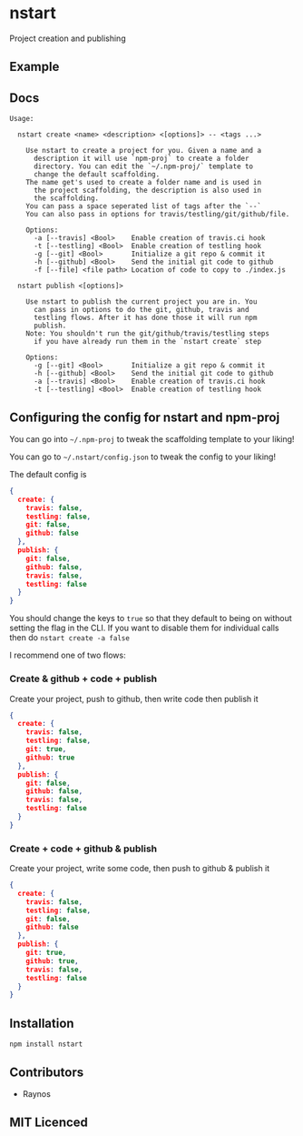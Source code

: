 # nstart

<!--
    [![build status][1]][2]
    [![NPM version][3]][4]
    [![Coverage Status][5]][6]
    [![gemnasium Dependency Status][7]][8]
    [![Davis Dependency status][9]][10]
-->

<!-- [![browser support][11]][12] -->

Project creation and publishing

## Example


## Docs

```
Usage:

  nstart create <name> <description> <[options]> -- <tags ...>

    Use nstart to create a project for you. Given a name and a
      description it will use `npm-proj` to create a folder
      directory. You can edit the `~/.npm-proj/` template to
      change the default scaffolding.
    The name get's used to create a folder name and is used in
      the project scaffolding, the description is also used in
      the scaffolding.
    You can pass a space seperated list of tags after the `--`
    You can also pass in options for travis/testling/git/github/file.

    Options:
      -a [--travis] <Bool>    Enable creation of travis.ci hook
      -t [--testling] <Bool>  Enable creation of testling hook
      -g [--git] <Bool>       Initialize a git repo & commit it
      -h [--github] <Bool>    Send the initial git code to github
      -f [--file] <file path> Location of code to copy to ./index.js

  nstart publish <[options]>

    Use nstart to publish the current project you are in. You
      can pass in options to do the git, github, travis and
      testling flows. After it has done those it will run npm
      publish.
    Note: You shouldn't run the git/github/travis/testling steps
      if you have already run them in the `nstart create` step

    Options:
      -g [--git] <Bool>       Initialize a git repo & commit it
      -h [--github] <Bool>    Send the initial git code to github
      -a [--travis] <Bool>    Enable creation of travis.ci hook
      -t [--testling] <Bool>  Enable creation of testling hook
```

## Configuring the config for nstart and npm-proj

You can go into `~/.npm-proj` to tweak the scaffolding template
  to your liking!

You can go to `~/.nstart/config.json` to tweak the config to your
  liking!

The default config is

```json
{
  create: {
    travis: false,
    testling: false,
    git: false,
    github: false
  },
  publish: {
    git: false,
    github: false,
    travis: false,
    testling: false
  }
}
```

You should change the keys to `true` so that they default to being
  on without setting the flag in the CLI. If you want to disable
  them for individual calls then do `nstart create -a false`

I recommend one of two flows:

### Create & github + code + publish

Create your project, push to github, then write code then publish it

```json
{
  create: {
    travis: false,
    testling: false,
    git: true,
    github: true
  },
  publish: {
    git: false,
    github: false,
    travis: false,
    testling: false
  }
}
```

### Create + code + github & publish

Create your project, write some code, then push to github & publish it

```json
{
  create: {
    travis: false,
    testling: false,
    git: false,
    github: false
  },
  publish: {
    git: true,
    github: true,
    travis: false,
    testling: false
  }
}
```

## Installation

`npm install nstart`

## Contributors

 - Raynos

## MIT Licenced

  [1]: https://secure.travis-ci.org/Raynos/nstart.png
  [2]: https://travis-ci.org/Raynos/nstart
  [3]: https://badge.fury.io/js/nstart.png
  [4]: https://badge.fury.io/js/nstart
  [5]: https://coveralls.io/repos/Raynos/nstart/badge.png
  [6]: https://coveralls.io/r/Raynos/nstart
  [7]: https://gemnasium.com/Raynos/nstart.png
  [8]: https://gemnasium.com/Raynos/nstart
  [9]: https://david-dm.org/Raynos/nstart.png
  [10]: https://david-dm.org/Raynos/nstart
  [11]: https://ci.testling.com/Raynos/nstart.png
  [12]: https://ci.testling.com/Raynos/nstart
